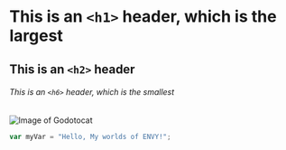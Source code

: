 # This is an `<h1>` header, which is the largest

## This is an `<h2>` header

###### This is an `<h6>` header, which is the smallest

![Image of Godotocat](https://octodex.github.com/images/godotocat.png)


``` javascript
var myVar = "Hello, My worlds of ENVY!";
```
